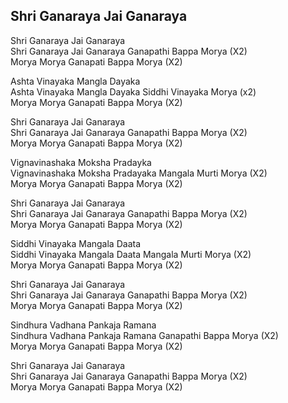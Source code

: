 ## Shri Ganaraya Jai Ganaraya


Shri Ganaraya Jai Ganaraya  
Shri Ganaraya Jai Ganaraya Ganapathi Bappa Morya (X2)  
Morya Morya Ganapati Bappa Morya (X2)

Ashta Vinayaka Mangla Dayaka  
Ashta Vinayaka Mangla Dayaka Siddhi Vinayaka Morya (x2)  
Morya Morya Ganapati Bappa Morya (X2)

Shri Ganaraya Jai Ganaraya  
Shri Ganaraya Jai Ganaraya Ganapathi Bappa Morya (X2)  
Morya Morya Ganapati Bappa Morya (X2)

Vignavinashaka Moksha Pradayka  
Vignavinashaka Moksha Pradayaka Mangala Murti Morya (X2)  
Morya Morya Ganapati Bappa Morya (X2)

Shri Ganaraya Jai Ganaraya  
Shri Ganaraya Jai Ganaraya Ganapathi Bappa Morya (X2)  
Morya Morya Ganapati Bappa Morya (X2)

Siddhi Vinayaka Mangala Daata  
Siddhi Vinayaka Mangala Daata Mangala Murti Morya (X2)  
Morya Morya Ganapati Bappa Morya (X2)

Shri Ganaraya Jai Ganaraya  
Shri Ganaraya Jai Ganaraya Ganapathi Bappa Morya (X2)  
Morya Morya Ganapati Bappa Morya (X2)

Sindhura Vadhana Pankaja Ramana  
Sindhura Vadhana Pankaja Ramana Ganapathi Bappa Morya (X2)  
Morya Morya Ganapati Bappa Morya (X2)

Shri Ganaraya Jai Ganaraya  
Shri Ganaraya Jai Ganaraya Ganapathi Bappa Morya (X2)  
Morya Morya Ganapati Bappa Morya (X2)

